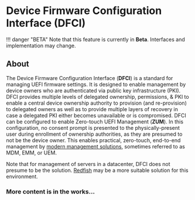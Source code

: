# Device Firmware Configuration Interface (DFCI)

!!! danger "BETA"
    Note that this feature is currently in **Beta**.  Interfaces and implementation may change.

## About

The Device Firmware Configuration Interface (**DFCI**) is a standard for managing UEFI firmware settings.  It is designed to enable management by device owners who are authenticated via public key infrastructure (PKI).  DFCI provides multiple levels of delegated ownership, permissions, & PKI to enable a central device ownership authority to provision (and re-provision) to delegated owners as well as to provide multiple layers of recovery in case a delegated PKI either becomes unavailable or is compromised.  DFCI can be configured to enable Zero-touch UEFI Management (**ZUM**).  In this configuration, no consent prompt is presented to the physically-present user during enrollment of ownership authorities, as they are presumed to not be the device owner.  This enables practical, zero-touch, end-to-end management by [modern management solutions](https://en.wikipedia.org/wiki/List_of_Mobile_Device_Management_software), sometimes referred to as MDM, EMM, or UEM.

Note that for management of servers in a datacenter, DFCI does not presume to be the solution.  [Redfish](https://www.dmtf.org/standards/redfish) may be a more suitable solution for this environment.

### More content is in the works...
